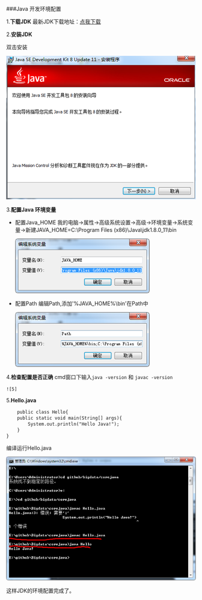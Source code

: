 ###Java 开发环境配置

1.__下载JDK__
	最新JDK下载地址：[点我下载][1]
	
2.__安装JDK__
	
双击安装 

![2]

3.__配置Java 环境变量__
+   配置Java_HOME
	我的电脑->属性->高级系统设置->高级->环境变量->系统变量->新建JAVA_HOME=C:\Program Files (x86)\Java\jdk1.8.0_11\bin
	
	![3]
+ 配置Path
	编辑Path,添加'%JAVA_HOME%\bin'在Path中
	
	![4]
	
4.__检查配置是否正确__
	cmd窗口下输入`java -version` 和 `javac -version`
	
	![5]
5.__Hello.java__

		public class Hello{
		public static void main(String[] args){
			System.out.println("Hello Java!");
		}
	}

编译运行Hello.java

![6]

这样JDK的环境配置完成了。
	
[1]:http://www.oracle.com/technetwork/java/javase/downloads/index.html
[2]:1.1_01.jpg
[3]:1.1_02.jpg
[4]:1.1_03.jpg
[5]:1.1_04.jpg
[6]:1.1_05.jpg